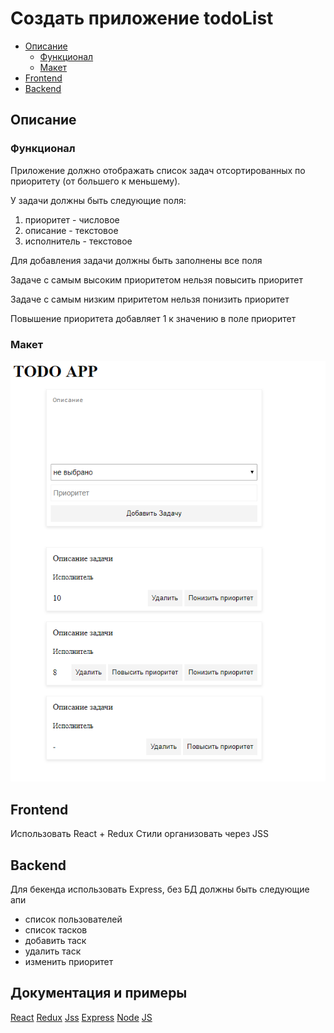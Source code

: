 


# Cоздать приложение todoList

- [Описание](#Описание)
  - [Функционал](#Функционал)
  - [Макет](#Макет)
- [Frontend](#Frontend)
- [Backend](#Backend)




## Описание

### Функционал

Приложение должно отображать список задач отсортированных по приоритету (от большего к меньшему).

У задачи должны быть следующие поля:
1) приоритет - числовое
2) описание - текстовое
3) исполнитель - текстовое

Для добавления задачи должны быть заполнены все поля

Задаче с самым высоким приоритетом нельзя повысить приоритет

Задаче с самым низким приритетом нельзя понизить приоритет

Повышение приоритета добавляет 1 к значению в поле приоритет

### Макет

![макет](https://github.com/dots-proit/test-task-junior-front-end-developer/blob/master/layout.jpg)

## Frontend

Использовать React + Redux
Стили организовать через JSS


## Backend

Для бекенда использовать Express, без БД
должны быть следующие апи
- список пользователей
- список тасков
- добавить таск
- удалить таск
- изменить приоритет

## Документация и примеры
[React](https://reactjs.org/)
[Redux](https://redux.js.org/)
[Jss](https://cssinjs.org/)
[Express](https://expressjs.com/)
[Node](https://nodejs.org/dist/latest-v10.x/docs/api/)
[JS](https://javascript.info/)
